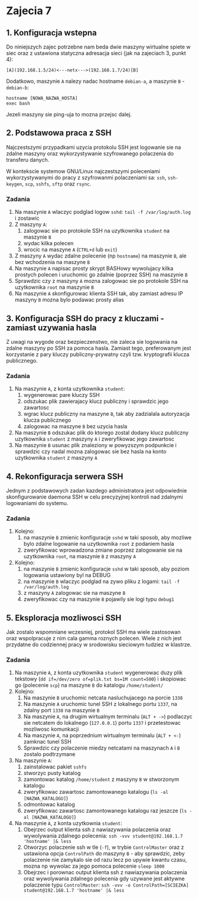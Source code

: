 # Zajecia 7

## 1. Konfiguracja wstepna

Do niniejszych zajec potrzebne nam beda dwie maszyny wirtualne spiete w siec oraz z ustawiona statyczna adresacja sieci (jak na zajeciach 3, punkt 4):

```
[A](192.168.1.5/24)<---netx--->(192.168.1.7/24)[B]
```

Dodatkowo, maszynie `A` nalezy nadac hostname `debian-a`, a maszynie `B` - `debian-b`:

```
hostname [NOWA_NAZWA_HOSTA]
exec bash
```

Jezeli maszyny sie ping-uja to mozna przejsc dalej.

## 2. Podstawowa praca z SSH

Najczestszymi przypadkami uzycia protokolu SSH jest logowanie sie na zdalne maszyny oraz wykorzystywanie szyfrowanego polaczenia do transferu danych.

W kontekscie systemow GNU/Linux najczestszymi poleceniami wykorzystywanymi do pracy z szyfrowanmi polaczeniami sa: `ssh`, `ssh-keygen`, `scp`, `sshfs`, `sftp` oraz `rsync`.

### Zadania

1. Na maszynie `A` wlaczyc podglad logow `sshd`: `tail -f /var/log/auth.log` i zostawic
2. Z maszyny `A`:
   1. zalogowac sie po protokole SSH na uzytkownika `student` na maszynie `B`
   2. wydac kilka polecen
   3. wrocic na maszyne `A` (`CTRL+d` lub `exit`)
3. Z maszyny `A` wydac zdalne polecenie (np `hostname`) na maszynie `B`, ale bez wchodzenia na maszyne `B`
4. Na maszynie `A` napisac prosty skrypt BASHowy wywolujacy kilka prostych polecen i uruchomic go zdalnie (poprzez SSH) na maszynie `B`
5. Sprawdzic czy z maszyny `A` mozna zalogowac sie po protokole SSH na uzytkownika `root` na maszynie `B`
6. Na maszynie `A` skonfigurowac klienta SSH tak, aby zamiast adresu IP maszyny `B` mozna bylo podawac prosty alias

## 3. Konfiguracja SSH do pracy z kluczami - zamiast uzywania hasla

Z uwagi na wygode oraz bezpieczenstwo, nie zaleca sie logowania na zdalne maszyny po SSH za pomoca hasla.
Zamiast tego, preferowanym jest korzystanie z pary kluczy publiczny-prywatny czyli tzw. kryptografii klucza publicznego.

### Zadania

1. Na maszynie `A`, z konta uzytkownika `student`:
   1. wygenerowac pare kluczy SSH
   2. odszukac plik zawierajacy klucz publiczny i sprawdzic jego zawartosc
   3. wgrac klucz publiczny na maszyne `B`, tak aby zadzialala autoryzacja klucza publicznego
   4. zalogowac na maszyne `B` bez uzycia hasla
2. Na maszynie `B` odszukac plik do ktorego zostal dodany klucz publiczny uzytkownika `student` z maszyny `A` i zweryfikowac jego zawartosc
3. Na maszynie `B` usunac plik znaleziony w powyzszym podpunkcie i sprawdzic czy nadal mozna zalogowac sie bez hasla na konto uzytkownika `student` z maszyny `A`

## 4. Rekonfiguracja serwera SSH

Jednym z podstawowych zadan kazdego administratora jest odpowiednie skonfigurowanie daemona SSH w celu precyzyjnej kontroli nad zdalnymi logowaniami do systemu.

### Zadania

1. Kolejno:
   1. na maszynie `B` zmienic konfiguracje `sshd` w taki sposob, aby mozliwe bylo zdalne logowanie na uzytkownika `root` z podaniem hasla
   2. zweryfikowac wprowadzona zmiane poprzez zalogowanie sie na uzytkownika `root`, na maszynie `B` z maszyny `A`
2. Kolejno:
   1. na maszynie `B` zmienic konfiguracje `sshd` w taki sposob, aby poziom logowania ustawiony byl na DEBUG
   2. na maszynie `B` wlaczyc podglad na zywo pliku z logami: `tail -f /var/log/auth.log`
   3. z maszyny `A` zalogowac sie na maszyne `B`
   4. zweryfikowac czy na maszynie `B` pojawily sie logi typu `debug1`

## 5. Eksploracja mozliwosci SSH

Jak zostalo wspomniane wczesniej, protokol SSH ma wiele zastosowan oraz wspolpracuje z nim cala gamma roznych polecen. Wiele z nich jest przydatne do codziennej pracy w srodowisku sieciowym tudziez w klastrze.

### Zadania

1. Na maszynie `A`, z konta uzytkownika `student` wygenerowac duzy plik tekstowy (`dd if=/dev/zero of=plik.txt bs=1M count=500`) i skopiowac go (polecenie `scp`) na maszyne `B` do katalogu `/home/student/`
2. Kolejno:
   1. Na maszynie `B` uruchomic netcata nasluchujacego na porcie `1338`
   2. Na maszynie `A` uruchomic tunel SSH z lokalnego portu `1337`, na zdalny port `1338` na maszynie `B`
   3. Na maszynie `A`, na drugim wirtualnym terminalu (`ALT + ->`) podlaczyc sie netcatem do lokalnego (`127.0.0.1`) portu `1337` i przetestowac mozliwosc komunkacji
   4. Na maszynie `A`, na poprzednium wirtualnym terminalu (`ALT + <-`) zamknac tunel SSH
   5. Sprawdzic czy polaczenie miedzy netcatami na maszynach `A` i `B` zostalo podtrzymane
3. Na maszynie `A`:
   1. zainstalowac pakiet `sshfs`
   2. stworzyc pusty katalog
   3. zamontowac katalog `/home/student` z maszyny `B` w stworzonym katalogu
   4. zweryfikowac zawartosc zamontowanego katalogu (`ls -al [NAZWA_KATALOGU]`)
   5. odmontowac katalog
   6. zweryfikowac zawartosc zamontowanego katalogu raz jeszcze (`ls -al [NAZWA_KATALOGU]`)
4. Na maszynie `A`, z konta uzytkownia `student`:
   1. Obejrzec output klienta ssh z nawiazywania polaczenia oraz wywolywania zdalnego polecenia: `ssh -vvv student@192.168.1.7 'hostname' |& less`
   2. Otworzyc polaczenie ssh w tle (`-f`), w trybie `ControlMaster` oraz z ustawiona opcja `ControlPath` do maszyny `B` - aby sprawdzic, zeby polaczenie nie zamykalo sie od razu lecz po upywie kwantu czasu, mozna np wywolac za jego pomoca polecenie `sleep 1000`
   3. Obejrzec i porownac output klienta ssh z nawiazywania polaczenia oraz wywolywania zdalnego polecenia gdy uzywane jest aktywne polaczenie typu `ControlMaster`: `ssh -vvv -o ControlPath=[SCIEZKA] student@192.168.1.7 'hostname' |& less`
